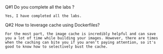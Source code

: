 Q#1 Do you complete all the labs ?
	
	Yes, I have completed all the labs.

Q#2 How to leverage cache using Dockerfiles?
	
	For the most part, the image cache is incredibly helpful and can save you a lot of time while building your images. However, there are times when the caching can bite you if you aren't paying attention, so it's good to know how to selectively bust the cache.